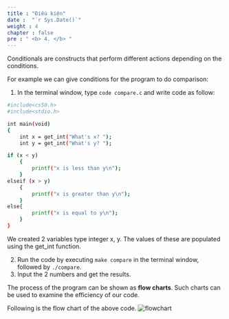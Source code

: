 ```yaml
---
title : "Điều kiện"
date :  "`r Sys.Date()`" 
weight : 4 
chapter : false
pre : " <b> 4. </b> "
---
```

Conditionals are constructs that perform different actions depending on the conditions. 


For example we can give conditions for the program to do comparison:
1. In the terminal window, type `code compare.c` and write code as follow:
```bash
#include<cs50.h>
#include<stdio.h>

int main(void)
{
    int x = get_int("What's x? ");
    int y = get_int("What's y? ");

if (x < y)
    {
        printf("x is less than y\n");
    }
elseif (x > y)
    {
        printf("x is greater than y\n");
    }
else{
        printf("x is equal to y\n");
    }
}
```
We created 2 variables type integer x, y. The values of these are populated using the get_int function.

2. Run the code by executing `make compare` in the terminal window, followed by `./compare`.
3. Input the 2 numbers and get the results.

The process of the program can be shown as **flow charts**. Such charts can be used to examine the efficiency of our code.

Following is the flow chart of the above code.
![flowchart](/images/4.conditionals/2conditionals.png)
